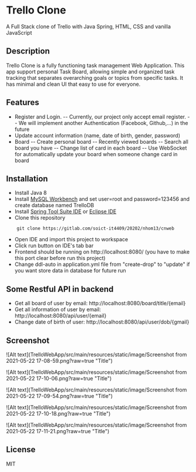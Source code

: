 # Trello Clone
A Full Stack clone of Trello with Java Spring, HTML, CSS and vanilla JavaScript

## Description
Trello Clone is a fully functioning task management Web Application. This app support personal Task Board, allowing simple and organized task tracking that separates overarching goals or topics from specific tasks. It has minimal and clean UI that easy to use for everyone.

## Features
 - Register and Login. 
 -- Currently, our project only accept email register. 
 -- We will implement another Authentication (Facebook, Github,...) in the future
 - Update account information (name, date of birth, gender, password)
 - Board
-- Create personal board
-- Recently viewed boards
-- Search all board you have
-- Change list of card in each board
-- Use WebSocket for automatically update your board when someone change card in board

## Installation
 - Install Java 8
 - Install [MySQL Workbench](https://www.mysql.com/products/workbench/) and set user=root and password=123456 and create database named TrelloDB
 - Install [Spring Tool Suite IDE](https://spring.io/tools) or [Eclipse IDE](https://www.eclipse.org/downloads/packages/installer)
 - Clone this repository
```
    git clone https://gitlab.com/soict-it4409/20202/nhom13/cnweb
```
 - Open IDE and import this project to workspace
 - Click run button on IDE's tab bar
 - Frontend should be running on http://localhost:8080/ (you have to make this port clear before run this project)
 - Change ddl-auto in application.yml file from "create-drop" to "update" if you want store data in database for future run

## Some Restful API in backend
 - Get all board of user by email: http://localhost:8080/board/title/{email}
 - Get all information of user by email: http://localhost:8080/api/user/{email}
 - Change date of birth of user: http://localhost:8080/api/user/dob/{gmail}

## Screenshot
![Alt text](TrelloWebApp/src/main/resources/static/image/Screenshot from 2021-05-22 17-08-59.png?raw=true "Title")

![Alt text](TrelloWebApp/src/main/resources/static/image/Screenshot from 2021-05-22 17-10-06.png?raw=true "Title")

![Alt text](TrelloWebApp/src/main/resources/static/image/Screenshot from 2021-05-22 17-09-54.png?raw=true "Title")

![Alt text](TrelloWebApp/src/main/resources/static/image/Screenshot from 2021-05-22 17-10-18.png?raw=true "Title")

![Alt text](TrelloWebApp/src/main/resources/static/image/Screenshot from 2021-05-22 17-11-21.png?raw=true "Title")

## License
MIT
